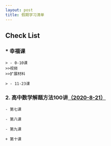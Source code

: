 ```yaml
---
layout: post
title: 假期学习清单
---
```


## Check List

### * 幸福课
    > - 0-10课
    >>视频
    >>扩展材料
    
    > - 11-23课

### 2. 高中数学解题方法100讲[（2020-8-21）](http://live.yanxiu.com/lv/page/program/c34dd5a3727e65f1/view)    

    - 第七课
    
    - 第八课
    
    - 第九课
    
    + 第十课
    
